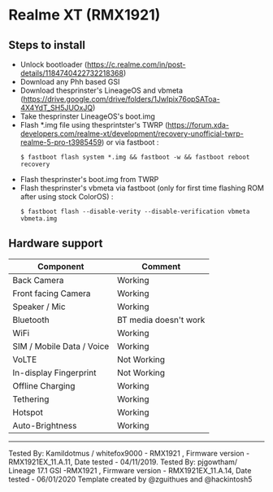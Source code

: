# Realme XT (RMX1921)
## Steps to install
* Unlock bootloader (https://c.realme.com/in/post-details/1184740422732218368)
* Download any Phh based GSI
* Download thesprinster's LineageOS and vbmeta (https://drive.google.com/drive/folders/1JwIpix76opSAToa-4X4YdT_SH5JUOxJQ)
* Take thesprinster LineageOS's boot.img
* Flash *.img file using thesprintster's TWRP (https://forum.xda-developers.com/realme-xt/development/recovery-unofficial-twrp-realme-5-pro-t3985459) or via fastboot :
    ```
    $ fastboot flash system *.img && fastboot -w && fastboot reboot recovery 
    ```
* Flash thesprinster's boot.img from TWRP
* Flash thesprinster's vbmeta via fastboot (only for first time flashing ROM after using stock ColorOS) :
    ```
    $ fastboot flash --disable-verity --disable-verification vbmeta vbmeta.img 
    ```

## Hardware support

| Component                 |      Comment                                              |
|---------------------------|-----------------------------------------------------------|
| Back Camera               | Working                                                   |
| Front facing Camera       | Working                                                   |
| Speaker / Mic             | Working                                                   |
| Bluetooth                 | BT media doesn't work                                     |
| WiFi                      | Working                                                   |
| SIM / Mobile Data / Voice | Working                                                   |
| VoLTE                     | Not Working                                               |
| In-display Fingerprint    | Not Working                                               |
| Offline Charging          | Working                                                   |
| Tethering                 | Working                                                   |
| Hotspot                   | Working                                                   |
| Auto-Brightness           | Working                                                   |
---

Tested By: Kamildotmus / whitefox9000 - RMX1921 , Firmware version - RMX1921EX_11.A.11, Date tested - 04/11/2019.
Tested By: pjgowtham/ Lineage 17.1 GSI -RMX1921 , Firmware version - RMX1921EX_11.A.14, Date tested - 06/01/2020
Template created by @zguithues and @hackintosh5